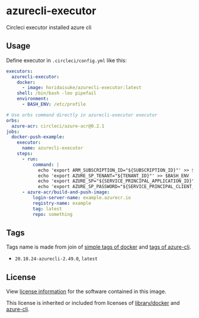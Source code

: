 # azurecli-executor

Circleci executor installed azure cli

## Usage

Define executor in `.circleci/config.yml` like this:

```yaml
executors:
  azurecli-executor:
    docker:
      - image: horidaisuke/azurecli-executor:latest
    shell: /bin/bash -leo pipefail
    environment:
      - BASH_ENV: /etc/profile

# Use orbs command directly in azurecli-executor executor
orbs:
  azure-acr: circleci/azure-acr@0.2.1
jobs:
  docker-push-example:
    executor:
      name: azurecli-executor
    steps:
      - run:
          command: |
            echo 'export ARM_SUBSCRIPTION_ID="${SUBSCRIPTION_ID}"' >> $BASH_ENV
            echo 'export AZURE_SP_TENANT="${TENANT_ID}"' >> $BASH_ENV
            echo 'export AZURE_SP="${SERVICE_PRINCIPAL_APPLICATION_ID}"' >> $BASH_ENV
            echo 'export AZURE_SP_PASSWORD="${SERVICE_PRINCIPAL_CLIENT_SECRET}"' >> $BASH_ENV
      - azure-acr/build-and-push-image:
          login-server-name: example.azurecr.io
          registry-name: example
          tag: latest
          repo: something
```

## Tags

Tags name is made from join of [simple tags of docker](https://hub.docker.com/_/docker) and [tags of azure-cli](https://github.com/Azure/azure-cli/tags).

* `20.10.24-azurecli-2.49.0`, `latest`

## License

View [license information](https://github.com/horidaisuke/azurecli-executor/blob/main/LICENSE) for the software contained in this image.

This license is inherited or included from licenses of [library/docker](https://hub.docker.com/_/docker) and [azure-cli](https://github.com/Azure/azure-cli/blob/main/LICENSE).
